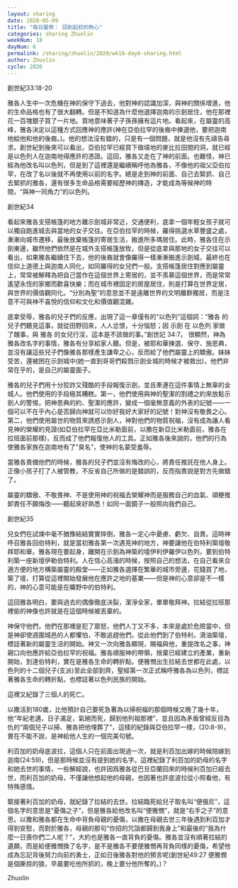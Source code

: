 ```yaml
---
layout: sharing
date: 2020-05-09
title: "每日靈修： 回到起初的熱心"
categories: sharing Zhuolin
weekNum: 18
dayNum: 6
permalink: /sharing/zhuolin/2020/wk18-day6-sharing.html
author: Zhuolin
cycle: 2020
---
```

   
創世紀33:18-20  
   
雅各人生中一次危機在神的保守下過去，他對神的認識加深，與神的關係增進，他的生命品格也有了很大翻轉。但是不知道為什麼他選擇迦南的示劍居住，他在那裡花一百塊銀子買了一片地。買地意味著子子孫孫擁有這片地。看起來，在屬靈的高峰，雅各決定以這種方式回應神的應許(神在亞伯拉罕的後裔中揀選他，要把迦南地給他和他的後裔。)。他的想法沒有錯的，只是有一個問題，就是他沒有先禱告尋求。創世紀到後來可以看出，亞伯拉罕已經買下做墳地的麥比拉田間的洞，就已經是以色列人在迦南地得應許的憑證。這回，雅各又走在了神的前面。也難怪，神已經為他改名叫以色列，但是到了這裡還是繼續稱呼他為雅各，不像他的祖父亞伯拉罕，在改了名以後就不再使用以前的名字。總是走到神的前面、自己去緊抓、自己去緊抓的雅各，還有很多生命品格需要經歷神的摶造，才能成為等候神的時間，“與神一同角力”的以色列。  
   
創世紀34  
   
看起來雅各支搭帳篷的地方離示劍城非常近，交通便利，底拿一個年輕女孩子就可以獨自跑進城去與當地的女子交往。在亞伯拉罕的時候，羅得挑選水草豐盛之處，漸漸向城市遷移，最後放棄帳篷的寄居生活，搬進所多瑪居住。此時，雅各住在示劍東邊，雖然他們依然是在城外支搭帳篷放牧，但是從底拿與那地的女子交往可以看出，如果雅各繼續住下去，他的後裔就會像羅得一樣漸漸搬進示劍城，最終也在信仰上道德上與迦南人同化，如同羅得的女兒們一般。支搭帳篷居住對應到屬靈上，常常被解釋為把自己當作在這個世界上寄居的，並不羨慕這個世界，而是常常遙望永恆的家鄉而歡喜快樂；而在城市裡固定的房屋居住，則是打算在世界定居，與世界的價值觀同化。“分別為聖”的意思並不是遠離世界的文明離群獨居，而是注意不可與神不喜悅的信仰和文化和價值觀混雜。  
   
底拿受辱，雅各的兒子們的反應，出現了這一章僅有的“以色列”這個詞：“雅各 的兒子們聽見這事，就從田野回來，人人忿恨，十分惱怒；因 示劍 在 以色列 家做了醜事，與 雅各 的女兒行淫，這本是不該做的事。”創世記 34:7。 很顯然，神為雅各改名字的事情，雅各有分享給家人聽。但是，被耶和華揀選、保守、施恩典，並沒有讓這些兒子們像雅各那樣產生謙卑之心，反而給了他們屬靈上的驕傲。妹妹受苦，還被困在示劍城中(她一直到哥哥們殺戮示劍全城的時候才被救出)，他們非常在乎的，是自己的屬靈面子。  
   
雅各的兒子們用十分狡詐又殘酷的手段報復示劍，並且牽連在這件事情上無辜的全城人。他們使用的手段極其糟糕。第一，他們使用與神的聖潔的割禮之約來放鬆示劍人的警惕，把神恩典的約、聖潔的應許，變成一個毫無意義的外表的記號——一個可以不在乎內心是否歸向神就可以你好我好大家好的記號！對神沒有敬畏之心。第二，他們使用屬世的物質來誘惑示劍人，神對他們的物質祝福，沒有成為讓人看見神的榮耀的見證(如亞伯拉罕在亞比米勒面前，以撒在新亞比米勒面前，雅各在拉班面前那樣)，反而成了他們報復他人的工具。正如雅各後來說的，他們的行為使雅各家族在迦南地有了“臭名”，使神的名蒙受羞辱。  
   
當雅各責備他們的時候，雅各的兒子們並沒有悔改的心，將責任推託在他人身上。正像小孩子打了人被管教，不反省自己所做的是錯誤的，反而指責說是對方先做錯了。  
   
屬靈的驕傲、不敬畏神、不是使用神的祝福去榮耀神而是服務自己的血氣、頑梗推卸責任不願悔改——聽起來好熟悉！如同一面鏡子一般照向我們自己。  
   
創世紀35  
   
兒女們在試煉中毫不猶豫結結實實摔倒，雅各一定心中憂慮、虧欠、自責。這時神呼召雅各回伯特利，就是當初雅各第一次遇見神的地方，神要讓他在伯特利築壇敬拜耶和華。雅各現在要起身，離開在示劍為神築的壇伊利伊羅伊以色列，要到伯特利築一座新壇伊勒伯特利。人在信心高漲的時候，按照自己的想法，在自己看來合適方便的地方構築屬靈的殿堂——正如雅各選擇在繁華的城市旁邊，花錢買了地，築了壇，打算從這裡開始發展他在應許之地的基業——但是神的心意卻是不一樣的，神的心意可能是在曠野中的伯特利。  
   
這回雅各明白，要與過去的偶像徹底決裂，潔淨全家，單單敬拜神。拉結從拉班那裡偷的神像也許就是在這個時候被丟棄的。  
   
神保守他們，他們在那裡是犯了眾怒，他們人丁又不多，本來是處於危險當中，但是神卻使週圍城邑的人都懼怕，不敢追趕他們。從此他們到了伯特利，澆油築壇，標誌著新的屬靈生活的開始。神又一次向雅各顯現，賜福與他，重提改名之事，神親口向他應許給亞伯拉罕的祝福。雅各順服神的帶領，捨棄已經建立的產業，重新開始，到達伯特利，實在是雅各生命的轉折點。便雅憫出生拉結去世都在此處，以色列的十二個兒子(支派)至此全部到齊，聖經第一次正式稱呼雅各為以色列，標誌著雅各生命的轉折點，也標誌著以色列民族的開始。  
   
這裡又紀錄了三個人的死亡。  
   
以撒活到180歲，比他預計自己要死急著為以掃祝福的那個時候又晚了幾十年，他“年紀老邁，日子滿足，氣絕而死，歸到他列祖那裡”，並且因為矛盾曾經反目為仇的“兩個兒子以掃、雅各把他埋葬了”，這樣的紀錄與亞伯拉罕一樣，(20:8-9)，實在不能不說，是神給他人生的一個完美句號。  
   
利百加的奶母底波拉，這個人只在前面出現過一次，就是利百加出嫁的時候陪嫁到迦南(24:59)，但是那時候並沒有提到她的名字。這裡紀錄了利百加的奶母的名字和她去世的事情，一些解經說，也許因爲雅各從巴旦亞蘭回來的時候利百加已經去世，而利百加的奶母，不僅讓他想起他的母親，也因著也許底波拉從小照看他，有特殊感情。  
   
緊接著利百加的奶母，就紀錄了拉結的去世。拉結臨死給兒子取名叫“便俄尼”，這個名字的意思是“憂傷之子”，但是雅各給他改名叫“便雅憫”，就是“右手之子”的意思。以撒和雅各都在生命中背負母親的憂傷，以撒在母親去世三年後遇到利百加才得到安慰，而對於雅各，母親的那句“你招的咒詛都歸到我身上”和最後的“我為什麼一日喪你們二人呢？”，大約也是雅各一直背負的憂傷。雅各並沒有順著拉結的遺願，而是給便雅憫換了名字，是不是雅各不要便雅憫再背負同樣的憂傷，希望他成為忘記背後努力向前的勇士，正如日後雅各對他的預言呢(創世紀49:27 便雅憫是個撕掠的狼，早晨要吃他所抓的，晚上要分他所奪的。)？  

Zhuolin  
   
